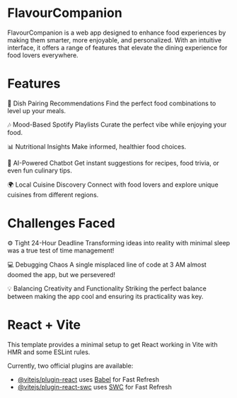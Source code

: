 # FlavourCompanion


FlavourCompanion is a web app designed to enhance food experiences by making them smarter, more enjoyable, and personalized. With an intuitive interface, it offers a range of features that elevate the dining experience for food lovers everywhere.

# Features


🍴 Dish Pairing Recommendations
Find the perfect food combinations to level up your meals.

🎶 Mood-Based Spotify Playlists
Curate the perfect vibe while enjoying your food.

📊 Nutritional Insights
Make informed, healthier food choices.

💬 AI-Powered Chatbot
Get instant suggestions for recipes, food trivia, or even fun culinary tips.

🌍 Local Cuisine Discovery
Connect with food lovers and explore unique cuisines from different regions.

# Challenges Faced


⚙️ Tight 24-Hour Deadline
Transforming ideas into reality with minimal sleep was a true test of time management!

💻 Debugging Chaos
A single misplaced line of code at 3 AM almost doomed the app, but we persevered!

💡 Balancing Creativity and Functionality
Striking the perfect balance between making the app cool and ensuring its practicality was key.


























# React + Vite

This template provides a minimal setup to get React working in Vite with HMR and some ESLint rules.

Currently, two official plugins are available:

- [@vitejs/plugin-react](https://github.com/vitejs/vite-plugin-react/blob/main/packages/plugin-react/README.md) uses [Babel](https://babeljs.io/) for Fast Refresh
- [@vitejs/plugin-react-swc](https://github.com/vitejs/vite-plugin-react-swc) uses [SWC](https://swc.rs/) for Fast Refresh
